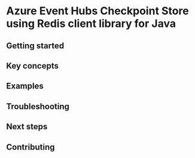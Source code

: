# Azure Event Hubs Checkpoint Store using Redis client library for Java

## Getting started

## Key concepts

## Examples

## Troubleshooting

## Next steps

## Contributing
